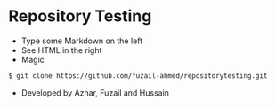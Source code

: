 # Repository Testing
  - Type some Markdown on the left
  - See HTML in the right
  - Magic

```sh
$ git clone https://github.com/fuzail-ahmed/repositorytesting.git
```
- Developed by Azhar, Fuzail and Hussain
